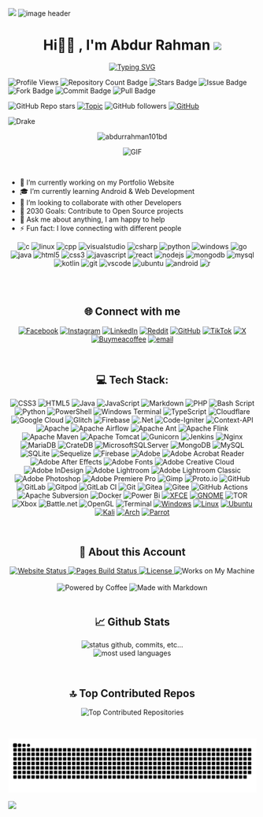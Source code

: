   <!--horizontal divider(gradiant)-->
<img src="https://user-images.githubusercontent.com/73097560/115834477-dbab4500-a447-11eb-908a-139a6edaec5c.gif">

<img alt="image header" src="https://raw.githubusercontent.com/marcos-inja/marcos-inja/main/imgs/header.png">

<h1 align="center">Hi👋🏻 , I'm Abdur Rahman <img src="https://media.giphy.com/media/TEnXkcsHrP4YedChhA/giphy.gif" width="35"></h1>

<div align="center">
  
[![Typing SVG](https://readme-typing-svg.herokuapp.com?font=Fira+Code&weight=100&size=25&pause=1000&width=435&lines=Full-Stack+Developer;Software+Developer;Web+Developer;AI+Enthusiast;Machine+Learning+Practitioner;Data+Science+Explorer;Tech+Enthusiast;Always+learning+new+things;Deep+Learning+Developer;Lifelong+learner+and+problem+solver;Open+Source+Contributor;Passionate+about+clean+code+and+innovation;Abdur+Rahman)](https://git.io/typing-svg)

</div>

<p><img src="https://komarev.com/ghpvc/?username=abdurrahman101bd" alt="Profile Views"> <img src="https://custom-icon-badges.herokuapp.com/badge/Repo-blue.svg?logo=repo" alt="Repository Count Badge">
<img src="https://custom-icon-badges.herokuapp.com/badge/Star-yellow.svg?logo=star" alt="Stars Badge">
<img src="https://custom-icon-badges.herokuapp.com/badge/Issue-red.svg?logo=issue" alt="Issue Badge">
<img src="https://custom-icon-badges.herokuapp.com/badge/Fork-orange.svg?logo=fork" alt="Fork Badge">
<img src="https://custom-icon-badges.herokuapp.com/badge/Commit-green.svg?logo=commit" alt="Commit Badge">
<img src="https://custom-icon-badges.herokuapp.com/badge/Pull Request-purple.svg?logo=pr" alt="Pull Badge"></p>

![GitHub Repo stars](https://img.shields.io/github/stars/abdurrahman101bd/Digital-Clock?style=social) [![Topic](https://img.shields.io/badge/Topic-ALL-blue?logo=github)](https://github.com/topics/Digital) ![GitHub followers](https://img.shields.io/github/followers/abdurrahman101bd?style=social) [![GitHub](https://img.shields.io/badge/GitHub-abdurrahman101bd-181717?logo=github)](https://github.com/abdurrahman101bd)

<p><img src="https://readme-typing-svg.herokuapp.com?color=FF0000&amp;center=true&amp;vCenter=true&amp;height=30&amp;lines=Abdur+Rahman" alt="Drake"></p>
  <p align="center" height="140px"> <img src="https://komarev.com/ghpvc/?username=abdurrahman101bd&amp;label=visitors&amp;color=31c442&amp;style=plastic" alt="abdurrahman101bd"></p>
 <p align="center">
<img height="270px" alt="GIF" src="https://media.giphy.com/media/CVtNe84hhYF9u/giphy.gif"><p></p><br>

<ul>
<li>🚀 I’m currently working on my Portfolio Website </li>
<li>🎓 I’m currently learning Android & Web Development</li>
<li>👯 I’m looking to collaborate with other Developers</li>
<li>🎯 2030 Goals: Contribute to Open Source projects</li>
<li>💬 Ask me about anything, I am happy to help </li>
<li>⚡ Fun fact: I love connecting with different people </li>
</ul>

<p align="center">
<img src="https://user-images.githubusercontent.com/59575502/127426751-01af6b81-3523-47d2-95b8-6166f9c3c3aa.png" alt="c" width="25" height="25">
<img src="https://user-images.githubusercontent.com/59575502/127427976-be2bc801-ad71-4480-bda4-a6f64926cb7b.png" alt="linux" width="25" height="25">
<img src="https://user-images.githubusercontent.com/59575502/127426757-5335f7bc-c63a-4e58-9e96-f43982df842d.png" alt="cpp" width="25" height="25">
<img src="https://user-images.githubusercontent.com/59575502/127427979-7eddf4e0-1d7e-4735-8564-6a0f641130d6.png" alt="visualstudio" width="25" height="25">
<img src="https://user-images.githubusercontent.com/59575502/127426965-45da81b5-987d-4f44-b4d7-249fae487a0a.png" alt="csharp" width="25" height="25">
<img src="https://user-images.githubusercontent.com/59575502/127426759-a687aa90-d647-46c9-86f7-c8e948f8095e.png" alt="python" width="25" height="25">
<img src="https://user-images.githubusercontent.com/59575502/127427981-bfaa39a1-bce1-4f63-85c4-f61f14f39f46.png" alt="windows" width="25" height="25">
<img src="https://user-images.githubusercontent.com/59575502/127426152-a3fa615d-646a-41ad-b40d-668f7317b1d0.png" alt="go" width="25" height="25">
<img src="https://user-images.githubusercontent.com/59575502/127428627-06e9cfab-80ba-45a2-8891-96121397ec9c.png" alt="java" width="25" height="25">
<img src="https://user-images.githubusercontent.com/59575502/127426309-0b2bbd98-9756-4798-ad10-f60da4a4d5fb.png" alt="html5" width="25" height="25">
<img src="https://user-images.githubusercontent.com/59575502/127426315-abe01b56-a385-455d-9caf-40bc7022a3d3.png" alt="css3" width="25" height="25">
<img src="https://user-images.githubusercontent.com/59575502/127426312-4a7a6d79-4b40-4b06-8c94-824ea3e8410e.png" alt="javascript" width="25" height="25">
<img src="https://user-images.githubusercontent.com/59575502/127428633-1f18254b-97f9-4358-aec4-3143874035f8.png" alt="react" width="25" height="25">
<img src="https://user-images.githubusercontent.com/59575502/127428631-5ab21a62-ac89-4919-9408-724df88ab245.png" alt="nodejs" width="25" height="25">
<img src="https://user-images.githubusercontent.com/59575502/127426153-6f6d6c91-9778-43d9-a1df-95df61f23438.png" alt="mongodb" width="25" height="25">
<img src="https://user-images.githubusercontent.com/59575502/127428630-7563c6a0-4ce4-4b21-9473-b7c2b149f3c4.png" alt="mysql" width="25" height="25">
<img src="https://user-images.githubusercontent.com/59575502/127427343-2fe8d36c-c633-4ed2-92a2-122f08d7328b.png" alt="kotlin" width="25" height="25">
<img src="https://user-images.githubusercontent.com/59575502/127427975-18b027b4-dc7f-4616-b9b4-42019b54e8db.png" alt="git" width="25" height="25">
<img src="https://user-images.githubusercontent.com/59575502/127427980-4b5ba4cf-daee-474f-a500-872181ccc470.png" alt="vscode" width="25" height="25">
<img src="https://user-images.githubusercontent.com/59575502/127427977-74d3fe09-d1c3-447a-9446-b28aae6df5cb.png" alt="ubuntu" width="25" height="25">
<img src="https://user-images.githubusercontent.com/59575502/127427342-0ff4c732-b5dd-4f67-b4d3-e6cc3d9d7f72.png" alt="android" width="25" height="25">
<img src="https://user-images.githubusercontent.com/59575502/127426760-7a199e4d-b13d-4da3-8df1-f3c07713d8ff.png" alt="r" width="25" height="25">
</p><br><br>

<div align="center">

## 🌐 Connect with me
[![Facebook](https://img.shields.io/badge/Facebook-%231877F2.svg?logo=Facebook&logoColor=white)](https://facebook.com/abdurrahman101bd) [![Instagram](https://img.shields.io/badge/Instagram-%23E4405F.svg?logo=Instagram&logoColor=white)](https://instagram.com/abdurrahman101bd) [![LinkedIn](https://img.shields.io/badge/LinkedIn-%230077B5.svg?logo=linkedin&logoColor=white)](https://linkedin.com/in/abdurrahman101bd) [![Reddit](https://img.shields.io/badge/Reddit-%23FF4500.svg?logo=Reddit&logoColor=white)](https://reddit.com/user/abdurrahman101bd) [![GitHub](https://badgen.net/badge/icon/github?icon=github&label)](https://github.com/abdurrahman101bd) [![TikTok](https://img.shields.io/badge/TikTok-%23000000.svg?logo=TikTok&logoColor=white)](https://tiktok.com/@abdurrahman101bd) [![X](https://img.shields.io/badge/X-black.svg?logo=X&logoColor=white)](https://x.com/abdurrahman101b) [![Buymeacoffee](https://badgen.net/badge/icon/buymeacoffee?icon=buymeacoffee&label)](https://www.buymeacoffee.com/) [![email](https://img.shields.io/badge/Email-D14836?logo=gmail&logoColor=white)](mailto:abdurrahman101bd@gmail.com) 


</div><br>
<div align="center">

## 💻 Tech Stack:

![CSS3](https://img.shields.io/badge/css3-%231572B6.svg?style=plastic&logo=css3&logoColor=white) ![HTML5](https://img.shields.io/badge/html5-%23E34F26.svg?style=plastic&logo=html5&logoColor=white) ![Java](https://img.shields.io/badge/java-%23ED8B00.svg?style=plastic&logo=openjdk&logoColor=white) ![JavaScript](https://img.shields.io/badge/javascript-%23323330.svg?style=plastic&logo=javascript&logoColor=%23F7DF1E) ![Markdown](https://img.shields.io/badge/markdown-%23000000.svg?style=plastic&logo=markdown&logoColor=white) ![PHP](https://img.shields.io/badge/php-%23777BB4.svg?style=plastic&logo=php&logoColor=white) ![Bash Script](https://img.shields.io/badge/bash_script-%23121011.svg?style=plastic&logo=gnu-bash&logoColor=white) ![Python](https://img.shields.io/badge/python-3670A0?style=plastic&logo=python&logoColor=ffdd54) ![PowerShell](https://img.shields.io/badge/PowerShell-%235391FE.svg?style=plastic&logo=powershell&logoColor=white) ![Windows Terminal](https://img.shields.io/badge/Windows%20Terminal-%234D4D4D.svg?style=plastic&logo=windows-terminal&logoColor=white) ![TypeScript](https://img.shields.io/badge/typescript-%23007ACC.svg?style=plastic&logo=typescript&logoColor=white) ![Cloudflare](https://img.shields.io/badge/Cloudflare-F38020?style=plastic&logo=Cloudflare&logoColor=white) ![Google Cloud](https://img.shields.io/badge/GoogleCloud-%234285F4.svg?style=plastic&logo=google-cloud&logoColor=white) ![Glitch](https://img.shields.io/badge/glitch-%233333FF.svg?style=plastic&logo=glitch&logoColor=white) ![Firebase](https://img.shields.io/badge/firebase-%23039BE5.svg?style=plastic&logo=firebase) ![.Net](https://img.shields.io/badge/.NET-5C2D91?style=plastic&logo=.net&logoColor=white) ![Code-Igniter](https://img.shields.io/badge/CodeIgniter-%23EF4223.svg?style=plastic&logo=codeIgniter&logoColor=white) ![Context-API](https://img.shields.io/badge/Context--Api-000000?style=plastic&logo=react) ![Apache](https://img.shields.io/badge/apache-%23D42029.svg?style=plastic&logo=apache&logoColor=white) ![Apache Airflow](https://img.shields.io/badge/Apache%20Airflow-017CEE?style=plastic&logo=Apache%20Airflow&logoColor=white) ![Apache Ant](https://img.shields.io/badge/Apache%20Ant-A81C7D?style=plastic&logo=Apache%20Ant&logoColor=white) ![Apache Flink](https://img.shields.io/badge/Apache%20Flink-E6526F?style=plastic&logo=Apache%20Flink&logoColor=white) ![Apache Maven](https://img.shields.io/badge/Apache%20Maven-C71A36?style=plastic&logo=Apache%20Maven&logoColor=white) ![Apache Tomcat](https://img.shields.io/badge/apache%20tomcat-%23F8DC75.svg?style=plastic&logo=apache-tomcat&logoColor=black) ![Gunicorn](https://img.shields.io/badge/gunicorn-%298729.svg?style=plastic&logo=gunicorn&logoColor=white) ![Jenkins](https://img.shields.io/badge/jenkins-%232C5263.svg?style=plastic&logo=jenkins&logoColor=white) ![Nginx](https://img.shields.io/badge/nginx-%23009639.svg?style=plastic&logo=nginx&logoColor=white) ![MariaDB](https://img.shields.io/badge/MariaDB-003545?style=plastic&logo=mariadb&logoColor=white) ![CrateDB](https://img.shields.io/badge/CrateDB-009DC7?style=plastic&logo=CrateDB&logoColor=white) ![MicrosoftSQLServer](https://img.shields.io/badge/Microsoft%20SQL%20Server-CC2927?style=plastic&logo=microsoft%20sql%20server&logoColor=white) ![MongoDB](https://img.shields.io/badge/MongoDB-%234ea94b.svg?style=plastic&logo=mongodb&logoColor=white) ![MySQL](https://img.shields.io/badge/mysql-4479A1.svg?style=plastic&logo=mysql&logoColor=white) ![SQLite](https://img.shields.io/badge/sqlite-%2307405e.svg?style=plastic&logo=sqlite&logoColor=white) ![Sequelize](https://img.shields.io/badge/Sequelize-52B0E7?style=plastic&logo=Sequelize&logoColor=white) ![Firebase](https://img.shields.io/badge/firebase-a08021?style=plastic&logo=firebase&logoColor=ffcd34) ![Adobe](https://img.shields.io/badge/adobe-%23FF0000.svg?style=plastic&logo=adobe&logoColor=white) ![Adobe Acrobat Reader](https://img.shields.io/badge/Adobe%20Acrobat%20Reader-EC1C24.svg?style=plastic&logo=Adobe%20Acrobat%20Reader&logoColor=white) ![Adobe After Effects](https://img.shields.io/badge/Adobe%20After%20Effects-9999FF.svg?style=plastic&logo=Adobe%20After%20Effects&logoColor=white) ![Adobe Fonts](https://img.shields.io/badge/Adobe%20Fonts-000B1D.svg?style=plastic&logo=Adobe%20Fonts&logoColor=white) ![Adobe Creative Cloud](https://img.shields.io/badge/Adobe%20Creative%20Cloud-DA1F26.svg?style=plastic&logo=Adobe%20Creative%20Cloud&logoColor=white) ![Adobe InDesign](https://img.shields.io/badge/Adobe%20InDesign-49021F?style=plastic&logo=adobeindesign&logoColor=FF3366) ![Adobe Lightroom](https://img.shields.io/badge/Adobe%20Lightroom-31A8FF.svg?style=plastic&logo=Adobe%20Lightroom&logoColor=white) ![Adobe Lightroom Classic](https://img.shields.io/badge/Adobe%20Lightroom%20Classic-31A8FF.svg?style=plastic&logo=Adobe%20Lightroom%20Classic&logoColor=white) ![Adobe Photoshop](https://img.shields.io/badge/adobe%20photoshop-%2331A8FF.svg?style=plastic&logo=adobe%20photoshop&logoColor=white) ![Adobe Premiere Pro](https://img.shields.io/badge/Adobe%20Premiere%20Pro-9999FF.svg?style=plastic&logo=Adobe%20Premiere%20Pro&logoColor=white) ![Gimp](https://img.shields.io/badge/Gimp-657D8B?style=plastic&logo=gimp&logoColor=FFFFFF) ![Proto.io](https://img.shields.io/badge/Proto.io-161637?style=plastic&logo=proto.io&logoColor=00e5ff) ![GitHub](https://img.shields.io/badge/github-%23121011.svg?style=plastic&logo=github&logoColor=white) ![GitLab](https://img.shields.io/badge/gitlab-%23181717.svg?style=plastic&logo=gitlab&logoColor=white) ![Gitpod](https://img.shields.io/badge/gitpod-f06611.svg?style=plastic&logo=gitpod&logoColor=white) ![GitLab CI](https://img.shields.io/badge/gitlab%20CI-%23181717.svg?style=plastic&logo=gitlab&logoColor=white) ![Git](https://img.shields.io/badge/git-%23F05033.svg?style=plastic&logo=git&logoColor=white) ![Gitea](https://img.shields.io/badge/Gitea-34495E?style=plastic&logo=gitea&logoColor=5D9425) ![Gitee](https://img.shields.io/badge/Gitee-C71D23?style=plastic&logo=gitee&logoColor=white) ![GitHub Actions](https://img.shields.io/badge/github%20actions-%232671E5.svg?style=plastic&logo=githubactions&logoColor=white) ![Apache Subversion](https://img.shields.io/badge/subversion-%23809CC9.svg?style=plastic&logo=subversion&logoColor=white) ![Docker](https://img.shields.io/badge/docker-%230db7ed.svg?style=plastic&logo=docker&logoColor=white) ![Power Bi](https://img.shields.io/badge/power_bi-F2C811?style=plastic&logo=powerbi&logoColor=black) [![XFCE](https://img.shields.io/badge/Desktop-XFCE-2284C3?logo=xfce&logoColor=white)](https://www.xfce.org/) [![GNOME](https://img.shields.io/badge/Desktop-GNOME-4A86CF?logo=gnome&logoColor=white)](https://www.gnome.org/) ![TOR](https://img.shields.io/badge/tor-%237E4798.svg?style=plastic&logo=tor-project&logoColor=white) ![Xbox](https://img.shields.io/badge/xbox-%23107C10.svg?style=plastic&logo=xbox&logoColor=white) ![Battle.net](https://img.shields.io/badge/battle.net-%2300AEFF.svg?style=plastic&logo=battle.net&logoColor=white) ![OpenGL](https://img.shields.io/badge/OpenGL-white?logo=OpenGL&style=plastic) ![Terminal](https://badgen.net/badge/icon/terminal?icon=terminal&label) [![Windows](https://badgen.net/badge/icon/windows?icon=windows&label)](https://microsoft.com/windows/) [![Linux](https://badgen.net/badge/icon/linux?icon=terminal&label)](https://kernel.org/) [![Ubuntu](https://badgen.net/badge/icon/ubuntu?icon=terminal&label)](https://ubuntu.com/) [![Kali](https://badgen.net/badge/icon/kali?icon=terminal&label)](https://www.kali.org/) [![Arch](https://badgen.net/badge/icon/arch?icon=terminal&label)](https://archlinux.org/)
 [![Parrot](https://badgen.net/badge/icon/parrot?icon=terminal&label)](https://www.parrotsec.org/)

</div><br>

<div align="center">

  <h2>🔎 About this Account</h2>

  <a href="https://github.com/abdurrahman101bd/" target="_blank">
    <img src="https://img.shields.io/website?url=https://1999azzar.github.io/1999AZZAR/&style=for-the-badge&up_message=Online&down_message=Offline" height="28" alt="Website Status">
  </a>
  <a href="https://github.com/abdurrahman101bd/" target="_blank">
    <img src="https://github.com/1999AZZAR/1999AZZAR/actions/workflows/pages/pages-build-deployment/badge.svg" height="28" alt="Pages Build Status">
  </a>
  <a href="https://github.com/abdurrahman101bd/abdurrahman101bd/blob/main/LICENSE" target="_blank">
    <img src="https://img.shields.io/github/license/1999AZZAR/1999AZZAR?color=purple&style=for-the-badge" height="28" alt="License">
  </a>
  <img src="https://forthebadge.com/images/badges/works-on-my-machine.svg" height="28" alt="Works on My Machine">
</div><br>

<div align="center">
   <img src="https://forthebadge.com/images/badges/powered-by-coffee.svg" height="28" alt="Powered by Coffee"> <img src="https://forthebadge.com/images/badges/made-with-markdown.svg" height="28" alt="Made with Markdown">
</div><br>

<div align="center">

## 📈 Github Stats
<p>
  <img alt="status github, commits, etc..." width="500px" src="https://github-readme-stats.vercel.app/api?username=abdurrahman101bd&amp;count_private=true&amp;show_icons=true&amp;custom_title=Github&amp;theme=algolia&amp;bg_color=0,000000,130F40&amp;layout=compact&amp;border_radius=8"> <br>
  <img alt="most used languages" width="500px" src="https://github-readme-stats.vercel.app/api/top-langs/?username=abdurrahman101bd&amp;count_private=true&amp;theme=algolia&amp;bg_color=0,000000,130F40&amp;layout=compact&amp;border_radius=8&amp;langs_count=20&amp;hide=hack,swift,kotlin,objective-c">
</p>
</div><br>

<div align="center">

  <h2>🔝 Top Contributed Repos</h2>
  <p>
    <img alt="Top Contributed Repositories"
      width="500px"
      src="https://github-contributor-stats.vercel.app/api?username=abdurrahman101bd&limit=5&theme=algolia&combine_all_yearly_contributions=true"/>
  </p>
</div><br>

<!--- snake -->
<div align="center"> 

![snake gif](https://github.com/abdurrahman101bd/abdurrahman101bd/blob/output/github-snake-dark.svg)

</div>

  <!--(gradiant)-->
<img src="https://user-images.githubusercontent.com/73097560/115834477-dbab4500-a447-11eb-908a-139a6edaec5c.gif">
